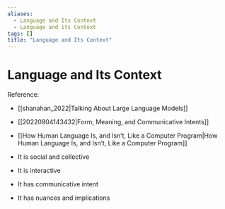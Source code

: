 ```yaml
---
aliases:
  - Language and Its Context
  - Language and its Context
tags: []
title: "Language and Its Context"
---
```


# Language and Its Context

Reference:
- [[shanahan_2022|Talking About Large Language Models]]
- [[20220904143432|Form, Meaning, and Communicative Intents]]
- [[How Human Language Is, and Isn’t, Like a Computer Program|How Human Language Is, and Isn’t, Like a Computer Program]]

- It is social and collective
- It is interactive
- It has communicative intent
- It has nuances and implications